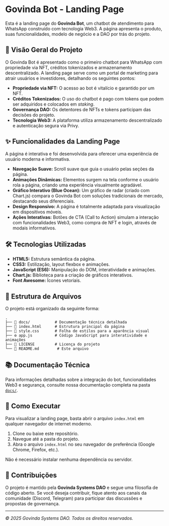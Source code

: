 # Govinda Bot - Landing Page

Esta é a landing page do **Govinda Bot**, um chatbot de atendimento para WhatsApp construído com tecnologia Web3. A página apresenta o produto, suas funcionalidades, modelo de negócio e a DAO por trás do projeto.

## 🚀 Visão Geral do Projeto

O Govinda Bot é apresentado como o primeiro chatbot para WhatsApp com propriedade via NFT, créditos tokenizados e armazenamento descentralizado. A landing page serve como um portal de marketing para atrair usuários e investidores, detalhando os seguintes pontos:

- **Propriedade via NFT:** O acesso ao bot é vitalício e garantido por um NFT.
- **Créditos Tokenizados:** O uso do chatbot é pago com tokens que podem ser adquiridos e colocados em *staking*.
- **Governança DAO:** Os detentores de NFTs e tokens participam das decisões do projeto.
- **Tecnologia Web3:** A plataforma utiliza armazenamento descentralizado e autenticação segura via Privy.

## ✨ Funcionalidades da Landing Page

A página é interativa e foi desenvolvida para oferecer uma experiência de usuário moderna e informativa.

- **Navegação Suave:** Scroll suave que guia o usuário pelas seções da página.
- **Animações Dinâmicas:** Elementos surgem na tela conforme o usuário rola a página, criando uma experiência visualmente agradável.
- **Gráfico Interativo (Blue Ocean):** Um gráfico de radar (criado com Chart.js) compara o Govinda Bot com soluções tradicionais de mercado, destacando seus diferenciais.
- **Design Responsivo:** A página é totalmente adaptada para visualização em dispositivos móveis.
- **Ações Interativas:** Botões de CTA (Call to Action) simulam a interação com funcionalidades Web3, como compra de NFT e login, através de modais informativos.

## 🛠️ Tecnologias Utilizadas

- **HTML5:** Estrutura semântica da página.
- **CSS3:** Estilização, layout flexbox e animações.
- **JavaScript (ES6):** Manipulação do DOM, interatividade e animações.
- **Chart.js:** Biblioteca para a criação de gráficos interativos.
- **Font Awesome:** Ícones vetoriais.

## 📂 Estrutura de Arquivos

O projeto está organizado da seguinte forma:

```
.
├── 📁 docs/           # Documentação técnica detalhada
├── 📄 index.html      # Estrutura principal da página
├── 🎨 style.css       # Folha de estilos para a aparência visual
├── ⚙️ app.js          # Código JavaScript para interatividade e animações
├── 📜 LICENSE         # Licença do projeto
└── 📖 README.md        # Este arquivo
```

## 📚 Documentação Técnica

Para informações detalhadas sobre a integração do bot, funcionalidades Web3 e segurança, consulte nossa documentação completa na pasta [`docs/`](./docs/).

## 🏃 Como Executar

Para visualizar a landing page, basta abrir o arquivo `index.html` em qualquer navegador de internet moderno.

1. Clone ou baixe este repositório.
2. Navegue até a pasta do projeto.
3. Abra o arquivo `index.html` no seu navegador de preferência (Google Chrome, Firefox, etc.).

Não é necessário instalar nenhuma dependência ou servidor.

## 🤝 Contribuições

O projeto é mantido pela **Govinda Systems DAO** e segue uma filosofia de código aberto. Se você deseja contribuir, fique atento aos canais da comunidade (Discord, Telegram) para participar das discussões e propostas de governança.

---

*© 2025 Govinda Systems DAO. Todos os direitos reservados.*